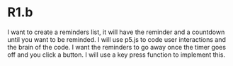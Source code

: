 # R1.b
I want to create a reminders list, it will have the reminder and a countdown until you want to be reminded. I will use p5.js to code user interactions and the brain of the code. I want the reminders to go away once the timer goes off and you click a button. I will use a key press function to implement this. 

